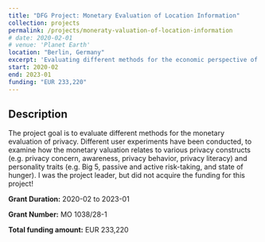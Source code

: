 ```yaml
---
title: "DFG Project: Monetary Evaluation of Location Information"
collection: projects
permalink: /projects/moneraty-valuation-of-location-information
# date: 2020-02-01
# venue: 'Planet Earth'
location: "Berlin, Germany"
excerpt: 'Evaluating different methods for the economic perspective of privacy and association to other privacy constructs.'
start: 2020-02
end: 2023-01
funding: "EUR 233,220"
---
```


Description
---
The project goal is to evaluate different methods for the monetary evaluation of privacy. Different user experiments have been conducted, to examine how the monetary valuation relates to various privacy constructs (e.g. privacy concern, awareness, privacy behavior, privacy literacy) and personality traits (e.g. Big 5, passive and active risk-taking, and state of hunger). I was the project leader, but did not acquire the funding for this project!

**Grant Duration:** 2020-02 to 2023-01

**Grant Number:** MO 1038/28-1

**Total funding amount:** EUR 233,220


